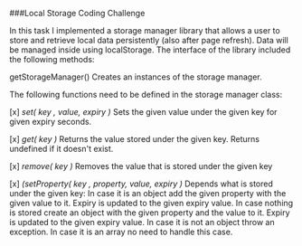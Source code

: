 ###Local Storage Coding Challenge


In this task I implemented a storage manager library that allows a user to store and retrieve local data persistently (also after page refresh). Data will be managed inside using localStorage. The interface of the library included the following methods:

getStorageManager()
Creates an instances of the storage manager.

The following functions need to be defined in the storage manager class:

[x] *set( key , value, expiry )*
Sets the given value under the given key for given expiry seconds.

[x] *get( key )*
Returns the value stored under the given key. Returns undefined if it doesn't exist.

[x] *remove( key )*
Removes the value that is stored under the given key

[x] *(setProperty( key , property, value, expiry )*
Depends what is stored under the given key:
In case it is an object add the given property with the given value to it. Expiry is updated to the given expiry value.
In case nothing is stored create an object with the given property and the value to it. Expiry is updated to the given expiry value.
In case it is not an object throw an exception.
In case it is an array no need to handle this case.